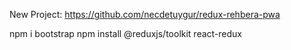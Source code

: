 New Project: https://github.com/necdetuygur/redux-rehbera-pwa


npm i bootstrap
npm install @reduxjs/toolkit react-redux
